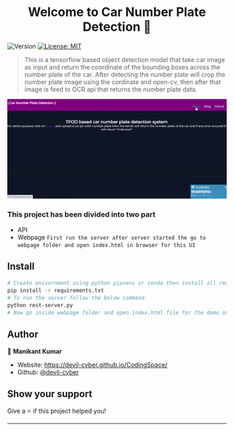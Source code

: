<h1 align="center">Welcome to Car Number Plate Detection 👋</h1>
<p>
  <img alt="Version" src="https://img.shields.io/badge/version-1.0.0-blue.svg?cacheSeconds=2592000" />
  <a href="#" target="_blank">
    <img alt="License: MIT" src="https://img.shields.io/badge/License-MIT-yellow.svg" />
  </a>
</p>

> This is a tensorflow based object detection model that take car image as input and return the coordinate of the bounding boxes across the number plate of the car. After detecting the number plate will crop the number plate image using the cordinate and open-cv, then after that image is feed to OCR api that returns the number plate data.


![DEMO](https://github.com/devil-cyber/Car-Number-Plate/blob/master/images/ezgif-3-34b8c823a58d.gif)

### This project has been divided into two part
- API
- Webpage
`First run the server after server started the go to webpage folder and open index.html in browser for this UI`
## Install

```sh
# Create enivornment using python pipvenv or conda then install all required file
pip install -r requirements.txt
# To run the server follow the below command
python rest-server.py
# Now go inside webpage folder and open index.html file for the demo or you can used postman
```

## Author

👤 **Manikant Kumar**

* Website: https://devil-cyber.github.io/CodingSpace/
* Github: [@devil-cyber](https://github.com/devil-cyber)

## Show your support

Give a ⭐️ if this project helped you!

***
 
